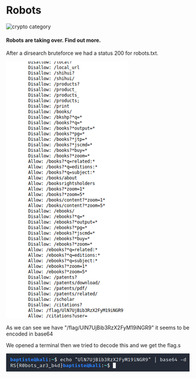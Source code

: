 # Robots

![crypto category](https://img.shields.io/badge/Category-WEB-Green.svg)

#### Robots are taking over. Find out more.


After a dirsearch bruteforce we had a status 200 for robots.txt.

![logo](write_up_robots.png)


As we can see we have "/flag/UlN7UjBib3RzX2FyM19iNGR9" it seems to be encoded in base64 

We opened a terminal then we tried to decode this and we get the flag.s


![logo](flag_robots.png)

